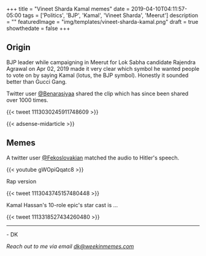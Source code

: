 +++
title = "Vineet Sharda Kamal memes"
date = 2019-04-10T04:11:57-05:00
tags = ['Politics', 'BJP', 'Kamal', 'Vineet Sharda', 'Meerut']
description = ""
featuredImage = "img/templates/vineet-sharda-kamal.png"
draft = true
showthedate = false
+++

## Origin
BJP leader while campaigning in Meerut for Lok Sabha candidate Rajendra Agrawal on Apr 02, 2019 made it very clear which symbol he wanted people to vote on by saying Kamal (lotus, the BJP symbol). Honestly it sounded better than Gucci Gang.
<!--more-->

Twitter user [@Benarasiyaa](https://twitter.com/Benarasiyaa) shared the clip which has since been shared over 1000 times. 

{{< tweet 1113030245911748609 >}}

{{< adsense-midarticle >}}

## Memes

A twitter user [@Fekoslovakian](https://twitter.com/Fekoslovakian/) matched the audio to Hitler's speech.

{{< youtube gWOpiQqatc8 >}}

Rap version

{{< tweet 1113043745157480448 >}}


Kamal Hassan's 10-role epic's star cast is ...

{{< tweet 1113318527434260480 >}}

---
\- DK

*Reach out to me via email dk@weekinmemes.com*